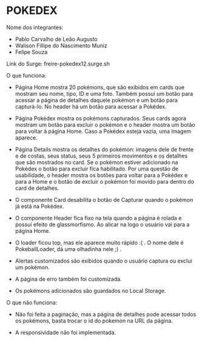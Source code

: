 # POKEDEX

Nome dos integrantes: 
- Pablo Carvalho de Leão Augusto
- Walison Fillipe do Nascimento Muniz
- Felipe Souza

Link do Surge: freire-pokedex12.surge.sh

O que funciona:

- Página Home mostra 20 pokémons, que são exibidos em cards que mostram seu nome, tipo, ID e uma foto. Também possui um botão para acessar a página de detalhes daquele pokémon e um botão para capturá-lo. No header há um botão para acessar a Pokédex.

- Página Pokédex mostra os pokémons capturados. Seus cards agora mostram um botão para excluir o pokémon e o header mostra um botão para voltar à página Home. Caso a Pokédex esteja vazia, uma imagem aparece.

- Página Details mostra os detalhes do pokémon: imagens dele de frente e de costas, seus status, seus 5 primeiros movimentos e os detalhes que são mostrados no card. Se o pokémon estiver adicionado na Pokédex o botão para excluir fica habilitado. Por uma questão de usabilidade, o header mostra os botões para voltar para a Pokédex e para a Home e o botão de excluir o pokémon foi movido para dentro do card de detalhes.

- O componente Card desabilita o botão de Capturar quando o pokémon já está na Pokédex.

- O componente Header fica fixo na tela quando a página é rolada e possui efeito de glassmorfismo. Ao alicar na logo o usuário vai para a página Home.

- O loader ficou top, mas ele aparece muito rápido :( . O nome dele é PokeballLoader, dá uma olhadinha nele ;) .

- Alertas customizados são exibidos quando o usuário captura ou exclui um pokémon.

- A página de erro também foi customizada.

- Os pokémons adicionados são guardados no Local Storage.

O que não funciona: 

- Não foi feita a paginação, mas a página de detalhes pode acessar todos os pokémons, basta trocar o id do pokemon na URL da página.

- A responsividade não foi implementada.
